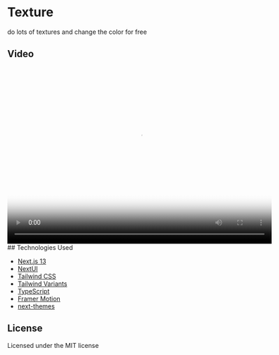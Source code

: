 # Texture
   do lots of textures and change the color for free

## Video
  <video width="600" height="400" controls poster="./cover.png">
         <source  src="./introduce.mp4" type="video/mp4" />
   </video>
## Technologies Used

- [Next.js 13](https://nextjs.org/docs/getting-started)
- [NextUI](https://nextui.org)
- [Tailwind CSS](https://tailwindcss.com)
- [Tailwind Variants](https://tailwind-variants.org)
- [TypeScript](https://www.typescriptlang.org)
- [Framer Motion](https://www.framer.com/motion)
- [next-themes](https://github.com/pacocoursey/next-themes)

## License

Licensed under the MIT license
